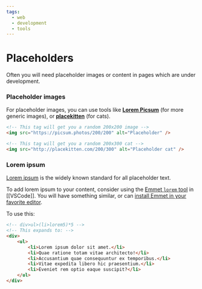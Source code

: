 ```yaml
---
tags:
  - web
  - development
  - tools
---
```


# Placeholders

Often you will need placeholder images or content in pages which are under development.

### Placeholder images

For placeholder images, you can use tools like [**Lorem Picsum**](https://picsum.photos/) (for more generic images), or **[placekitten](https://placekitten.com/)** (for cats).

```html
<!-- This tag will get you a random 200x200 image -->
<img src="https://picsum.photos/200/200" alt="Placeholder" />

<!-- This tag will get you a random 200x300 cat -->
<img src="http://placekitten.com/200/300" alt="Placeholder cat" />
```

### Lorem ipsum

[Lorem ipsum](https://www.lipsum.com/) is the widely known standard for all placeholder text.

To add lorem ipsum to your content, consider using the [Emmet `lorem` tool](https://docs.emmet.io/abbreviations/lorem-ipsum/) in [[VSCode]].
You will have something similar, or can [install Emmet in your favorite editor](https://docs.emmet.io/).

To use this:
```html
<!-- div>ul>(li>lorem5)*5 -->
<!-- This expands to: -->
<div>
    <ul>
        <li>Lorem ipsum dolor sit amet.</li>
        <li>Quae ratione totam vitae architecto!</li>
        <li>Accusantium quae consequuntur ex temporibus.</li>
        <li>Vitae expedita libero hic praesentium.</li>
        <li>Eveniet rem optio eaque suscipit?</li>
    </ul>
</div>
```